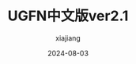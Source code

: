 ---
title: "UGFN中文版ver2.1"
date: 2024-08-03
author: "xiajiang"
tags: ["UG", "UGFN", "Text", "Main"]
categories: ["课程资料"]
featured_image: "/img/cover/3.svg"
description: "香港中文大学UGFN课程中文指南，版本2.1"
external_link: "/pdfs/UGFN中文版ver2.1.pdf"
showSummary: false
---